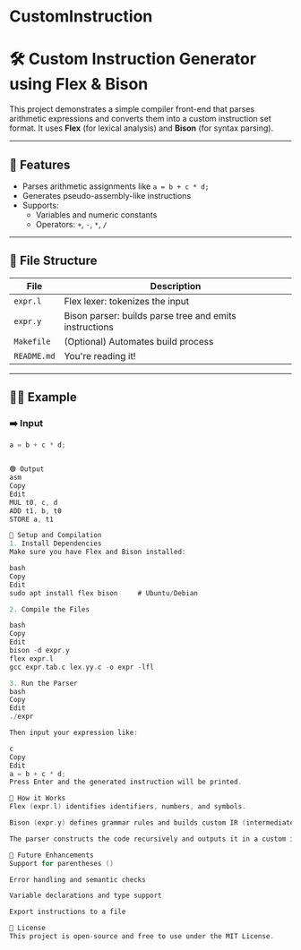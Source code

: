 # CustomInstruction
# 🛠️ Custom Instruction Generator using Flex & Bison

This project demonstrates a simple compiler front-end that parses arithmetic expressions and converts them into a custom instruction set format. It uses **Flex** (for lexical analysis) and **Bison** (for syntax parsing).

---

## 📌 Features

- Parses arithmetic assignments like `a = b + c * d;`
- Generates pseudo-assembly-like instructions
- Supports:
  - Variables and numeric constants
  - Operators: `+`, `-`, `*`, `/`

---

## 📁 File Structure

| File        | Description                                 |
|-------------|---------------------------------------------|
| `expr.l`    | Flex lexer: tokenizes the input             |
| `expr.y`    | Bison parser: builds parse tree and emits instructions |
| `Makefile`  | (Optional) Automates build process          |
| `README.md` | You're reading it!                          |

---

## 🧑‍💻 Example

### ➡️ Input
```c
a = b + c * d;


🟢 Output
asm
Copy
Edit
MUL t0, c, d
ADD t1, b, t0
STORE a, t1

🔧 Setup and Compilation
1. Install Dependencies
Make sure you have Flex and Bison installed:

bash
Copy
Edit
sudo apt install flex bison     # Ubuntu/Debian

2. Compile the Files

bash
Copy
Edit
bison -d expr.y
flex expr.l
gcc expr.tab.c lex.yy.c -o expr -lfl

3. Run the Parser
bash
Copy
Edit
./expr

Then input your expression like:

c
Copy
Edit
a = b + c * d;
Press Enter and the generated instruction will be printed.

🧠 How it Works
Flex (expr.l) identifies identifiers, numbers, and symbols.

Bison (expr.y) defines grammar rules and builds custom IR (intermediate representation) using temporary registers.

The parser constructs the code recursively and outputs it in a custom instruction format.

🚀 Future Enhancements
Support for parentheses ()

Error handling and semantic checks

Variable declarations and type support

Export instructions to a file

📜 License
This project is open-source and free to use under the MIT License.
